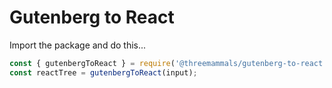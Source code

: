 # Gutenberg to React

Import the package and do this...

```javascript
const { gutenbergToReact } = require('@threemammals/gutenberg-to-react');
const reactTree = gutenbergToReact(input);
```